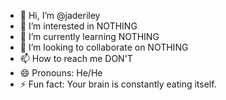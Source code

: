 - 👋 Hi, I’m @jaderiley
- 👀 I’m interested in NOTHING
- 🌱 I’m currently learning NOTHING
- 💞️ I’m looking to collaborate on NOTHING
- 📫 How to reach me DON'T
- 😄 Pronouns: He/He
- ⚡ Fun fact: Your brain is constantly eating itself.

<!---
jaderiley/jaderiley is a ✨ special ✨ repository because its `README.md` (this file) appears on your GitHub profile.
You can click the Preview link to take a look at your changes.
--->
